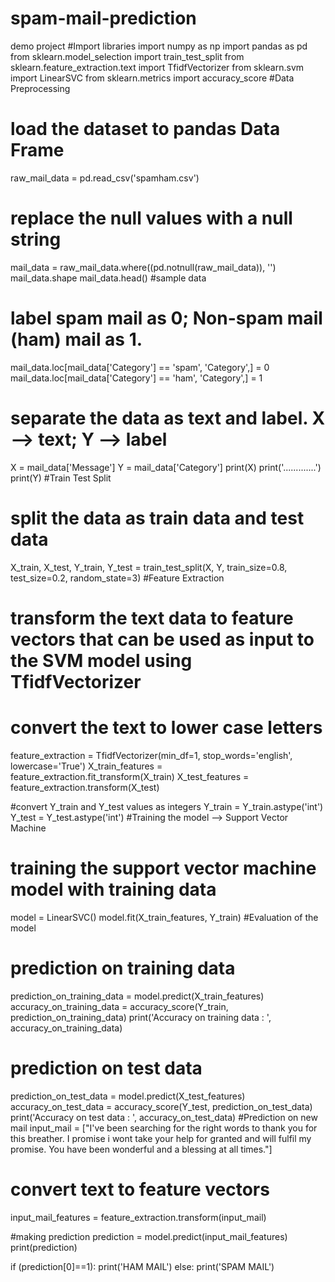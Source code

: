 # spam-mail-prediction
demo project
#Import libraries
import numpy as np
import pandas as pd
from sklearn.model_selection import train_test_split
from sklearn.feature_extraction.text import TfidfVectorizer
from sklearn.svm import LinearSVC
from sklearn.metrics import accuracy_score
#Data Preprocessing
# load the dataset to pandas Data Frame
raw_mail_data = pd.read_csv('spamham.csv')
# replace the null values with a null string
mail_data = raw_mail_data.where((pd.notnull(raw_mail_data)), '')
mail_data.shape
mail_data.head() #sample data
# label spam mail as 0; Non-spam mail (ham) mail as 1.
mail_data.loc[mail_data['Category'] == 'spam', 'Category',] = 0
mail_data.loc[mail_data['Category'] == 'ham', 'Category',] = 1
# separate the data as text and label. X --> text; Y --> label
X = mail_data['Message']
Y = mail_data['Category']
print(X)
print('.............')
print(Y)
#Train Test Split
# split the data as train data and test data
X_train, X_test, Y_train, Y_test = train_test_split(X, Y, train_size=0.8, test_size=0.2, random_state=3)
#Feature Extraction
# transform the text data to feature vectors that can be used as input to the SVM model using TfidfVectorizer
# convert the text to lower case letters
feature_extraction = TfidfVectorizer(min_df=1, stop_words='english', lowercase='True')
X_train_features = feature_extraction.fit_transform(X_train)
X_test_features = feature_extraction.transform(X_test)

#convert Y_train and Y_test values as integers
Y_train = Y_train.astype('int')
Y_test = Y_test.astype('int')
#Training the model --> Support Vector Machine
# training the support vector machine model with training data
model = LinearSVC()
model.fit(X_train_features, Y_train) 
#Evaluation of the model
# prediction on training data
prediction_on_training_data = model.predict(X_train_features)
accuracy_on_training_data = accuracy_score(Y_train, prediction_on_training_data)
print('Accuracy on training data : ', accuracy_on_training_data)
# prediction on test data
prediction_on_test_data = model.predict(X_test_features)
accuracy_on_test_data = accuracy_score(Y_test, prediction_on_test_data)
print('Accuracy on test data : ', accuracy_on_test_data)
#Prediction on new mail
input_mail = ["I've been searching for the right words to thank you for this breather. I promise i wont take your help for granted and will fulfil my promise. You have been wonderful and a blessing at all times."]
# convert text to feature vectors
input_mail_features = feature_extraction.transform(input_mail)

#making prediction
prediction = model.predict(input_mail_features)
print(prediction)

if (prediction[0]==1):
  print('HAM MAIL')
else:
  print('SPAM MAIL')
  
